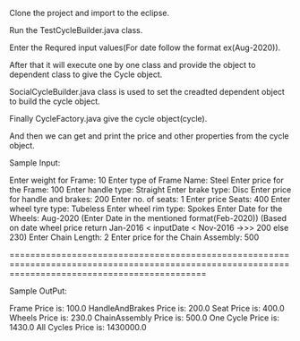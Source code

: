 Clone the project and import to the eclipse.

Run the TestCycleBuilder.java class.

Enter the Requred input values(For date follow the format ex(Aug-2020)).

After that it will execute one by one class and provide the object to dependent class to give the Cycle object.

SocialCycleBuilder.java class is used to set the creadted dependent object to build the cycle object.

Finally CycleFactory.java give the cycle object(cycle).

And then we can get and print the price and other properties from the cycle object.


Sample Input:

Enter weight for Frame: 
10
Enter type of Frame Name: 
Steel
Enter price for the Frame: 
100
Enter handle type: 
Straight
Enter brake type: 
Disc
Enter price for handle and brakes: 
200
Enter no. of seats: 
1
Enter price Seats: 
400
Enter wheel tyre type: 
Tubeless
Enter wheel rim type: 
Spokes
Enter Date for the Wheels: 
Aug-2020     (Enter Date in the mentioned format(Feb-2020)) (Based on date wheel price return Jan-2016 < inputDate < Nov-2016 ->>> 200 else 230)
Enter Chain Length: 
2
Enter price for the Chain Assembly: 
500

==================================================================================================================================================

Sample OutPut: 

Frame Price is: 100.0
HandleAndBrakes Price is: 200.0
Seat Price is: 400.0
Wheels Price is: 230.0
ChainAssembly Price is: 500.0
One Cycle Price is: 1430.0
All Cycles Price is: 1430000.0

